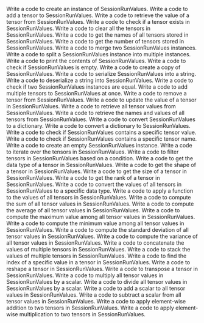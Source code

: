 Write a code to create an instance of SessionRunValues.
Write a code to add a tensor to SessionRunValues.
Write a code to retrieve the value of a tensor from SessionRunValues.
Write a code to check if a tensor exists in SessionRunValues.
Write a code to clear all the tensors in SessionRunValues.
Write a code to get the names of all tensors stored in SessionRunValues.
Write a code to get the number of tensors stored in SessionRunValues.
Write a code to merge two SessionRunValues instances.
Write a code to split a SessionRunValues instance into multiple instances.
Write a code to print the contents of SessionRunValues.
Write a code to check if SessionRunValues is empty.
Write a code to create a copy of SessionRunValues.
Write a code to serialize SessionRunValues into a string.
Write a code to deserialize a string into SessionRunValues.
Write a code to check if two SessionRunValues instances are equal.
Write a code to add multiple tensors to SessionRunValues at once.
Write a code to remove a tensor from SessionRunValues.
Write a code to update the value of a tensor in SessionRunValues.
Write a code to retrieve all tensor values from SessionRunValues.
Write a code to retrieve the names and values of all tensors from SessionRunValues.
Write a code to convert SessionRunValues to a dictionary.
Write a code to convert a dictionary to SessionRunValues.
Write a code to check if SessionRunValues contains a specific tensor value.
Write a code to check if SessionRunValues contains a specific tensor name.
Write a code to create an empty SessionRunValues instance.
Write a code to iterate over the tensors in SessionRunValues.
Write a code to filter tensors in SessionRunValues based on a condition.
Write a code to get the data type of a tensor in SessionRunValues.
Write a code to get the shape of a tensor in SessionRunValues.
Write a code to get the size of a tensor in SessionRunValues.
Write a code to get the rank of a tensor in SessionRunValues.
Write a code to convert the values of all tensors in SessionRunValues to a specific data type.
Write a code to apply a function to the values of all tensors in SessionRunValues.
Write a code to compute the sum of all tensor values in SessionRunValues.
Write a code to compute the average of all tensor values in SessionRunValues.
Write a code to compute the maximum value among all tensor values in SessionRunValues.
Write a code to compute the minimum value among all tensor values in SessionRunValues.
Write a code to compute the standard deviation of all tensor values in SessionRunValues.
Write a code to compute the variance of all tensor values in SessionRunValues.
Write a code to concatenate the values of multiple tensors in SessionRunValues.
Write a code to stack the values of multiple tensors in SessionRunValues.
Write a code to find the index of a specific value in a tensor in SessionRunValues.
Write a code to reshape a tensor in SessionRunValues.
Write a code to transpose a tensor in SessionRunValues.
Write a code to multiply all tensor values in SessionRunValues by a scalar.
Write a code to divide all tensor values in SessionRunValues by a scalar.
Write a code to add a scalar to all tensor values in SessionRunValues.
Write a code to subtract a scalar from all tensor values in SessionRunValues.
Write a code to apply element-wise addition to two tensors in SessionRunValues.
Write a code to apply element-wise multiplication to two tensors in SessionRunValues.